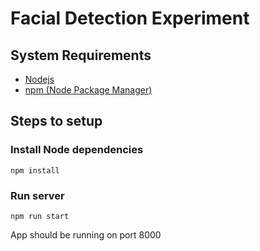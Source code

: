 # Facial Detection Experiment

## System Requirements
- [Nodejs](https://nodejs.org/download/)
- [npm (Node Package Manager)](https://nodejs.org/download/)

## Steps to setup

### Install Node dependencies

```npm install```

### Run server

```npm run start```

App should be running on port 8000
